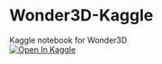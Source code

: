 # Wonder3D-Kaggle
Kaggle notebook for Wonder3D  
[![Open In Kaggle](https://kaggle.com/static/images/open-in-kaggle.svg)](https://www.kaggle.com/code/pogscafe/wonder3d-kaggle)

